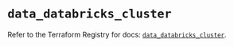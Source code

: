 # `data_databricks_cluster`

Refer to the Terraform Registry for docs: [`data_databricks_cluster`](https://registry.terraform.io/providers/databricks/databricks/1.49.0/docs/data-sources/cluster).
